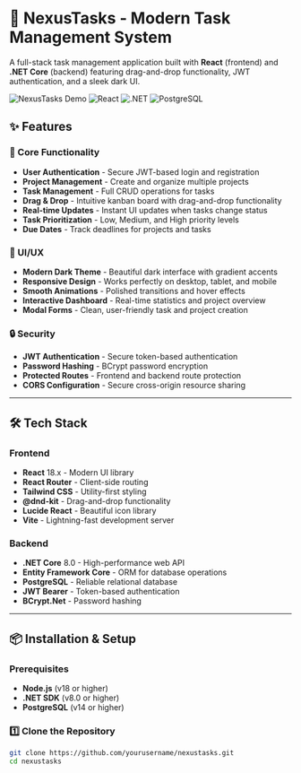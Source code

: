 # 🚀 NexusTasks - Modern Task Management System

A full-stack task management application built with **React** (frontend) and **.NET Core** (backend) featuring drag-and-drop functionality, JWT authentication, and a sleek dark UI.

![NexusTasks Demo](https://img.shields.io/badge/Status-Production%20Ready-brightgreen)
![React](https://img.shields.io/badge/React-18.x-blue)
![.NET](https://img.shields.io/badge/.NET-8.0-purple)
![PostgreSQL](https://img.shields.io/badge/PostgreSQL-16-blue)

## ✨ Features

### 🎯 Core Functionality
- **User Authentication** - Secure JWT-based login and registration
- **Project Management** - Create and organize multiple projects
- **Task Management** - Full CRUD operations for tasks
- **Drag & Drop** - Intuitive kanban board with drag-and-drop functionality
- **Real-time Updates** - Instant UI updates when tasks change status
- **Task Prioritization** - Low, Medium, and High priority levels
- **Due Dates** - Track deadlines for projects and tasks

### 🎨 UI/UX
- **Modern Dark Theme** - Beautiful dark interface with gradient accents
- **Responsive Design** - Works perfectly on desktop, tablet, and mobile
- **Smooth Animations** - Polished transitions and hover effects
- **Interactive Dashboard** - Real-time statistics and project overview
- **Modal Forms** - Clean, user-friendly task and project creation

### 🔒 Security
- **JWT Authentication** - Secure token-based authentication
- **Password Hashing** - BCrypt password encryption
- **Protected Routes** - Frontend and backend route protection
- **CORS Configuration** - Secure cross-origin resource sharing

---

## 🛠️ Tech Stack

### Frontend
- **React** 18.x - Modern UI library
- **React Router** - Client-side routing
- **Tailwind CSS** - Utility-first styling
- **@dnd-kit** - Drag-and-drop functionality
- **Lucide React** - Beautiful icon library
- **Vite** - Lightning-fast development server

### Backend
- **.NET Core** 8.0 - High-performance web API
- **Entity Framework Core** - ORM for database operations
- **PostgreSQL** - Reliable relational database
- **JWT Bearer** - Token-based authentication
- **BCrypt.Net** - Password hashing

---

## 📦 Installation & Setup

### Prerequisites
- **Node.js** (v18 or higher)
- **.NET SDK** (v8.0 or higher)
- **PostgreSQL** (v14 or higher)

### 1️⃣ Clone the Repository
```bash
git clone https://github.com/yourusername/nexustasks.git
cd nexustasks